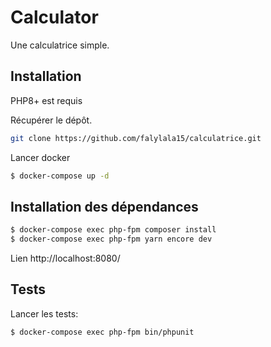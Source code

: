 Calculator
========================

Une calculatrice simple.

Installation
------------
PHP8+ est requis

Récupérer le dépôt.

```bash
git clone https://github.com/falylala15/calculatrice.git
```

Lancer docker

```bash
$ docker-compose up -d
```

Installation des dépendances
----------------------------

```bash
$ docker-compose exec php-fpm composer install
$ docker-compose exec php-fpm yarn encore dev 
```

Lien http://localhost:8080/

Tests
-----

Lancer les tests:

```bash
$ docker-compose exec php-fpm bin/phpunit
```